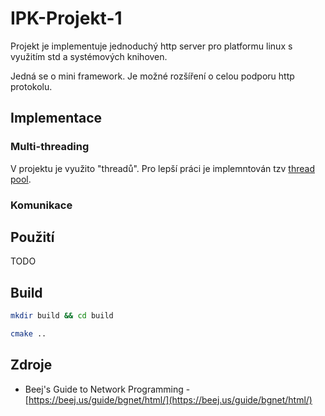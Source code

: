# IPK-Projekt-1

Projekt je implementuje jednoduchý http server pro platformu linux s využitím std a systémových knihoven.

Jedná se o mini framework. Je možné rozšíření o celou podporu http protokolu.

## Implementace

### Multi-threading

V projektu je využito "threadů". Pro lepší práci je implemntován tzv [thread pool](https://en.wikipedia.org/wiki/Thread_pool).

### Komunikace

## Použití

TODO

## Build

```Bash
mkdir build && cd build

cmake ..
```

## Zdroje

- Beej's Guide to Network Programming - [https://beej.us/guide/bgnet/html/](https://beej.us/guide/bgnet/html/)
